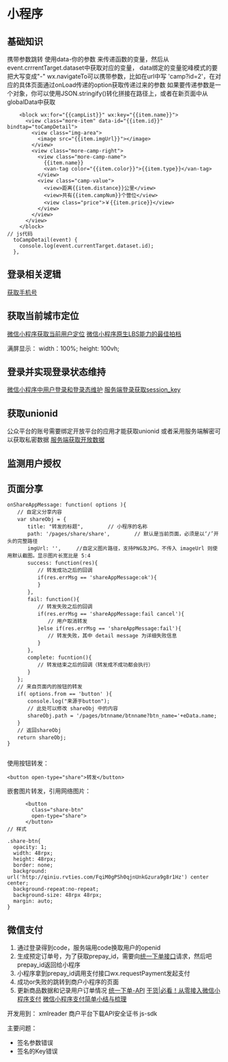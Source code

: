 # 小程序
## 基础知识
携带参数跳转
使用data-你的参数   来传递函数的变量，然后从event.crrrentTarget.dataset中获取对应的变量，
data绑定的变量驼峰模式的要把大写变成"-"
wx.navigateTo可以携带参数，比如在url中写 'camp?id=2'，在对应的具体页面通过onLoad传递的option获取传递过来的参数
如果要传递参数是一个对象，你可以使用JSON.stringify()转化拼接在路径上，或者在新页面中从globalData中获取
```
    <block wx:for="{{campList}}" wx:key="{{item.name}}">
      <view class="more-item" data-id="{{item.id}}" bindtap="toCampDetail">
        <view class="img-area">
          <image src="{{item.imgUrl}}"></image>
        </view>
        <view class="more-camp-right">
          <view class="more-camp-name">
            {{item.name}}
            <van-tag color="{{item.color}}">{{item.type}}</van-tag>
          </view>
          <view class="camp-value">
            <view>距离{{item.distance}}公里</view>
            <view>共有{{item.campNum}}个营位</view>
            <view class="price">￥{{item.price}}</view>
          </view>
        </view>
      </view>
    </block>
// js代码
  toCampDetail(event) {
    console.log(event.currentTarget.dataset.id);
  },
```


## 登录相关逻辑
[获取手机号](https://developers.weixin.qq.com/miniprogram/dev/framework/open-ability/getPhoneNumber.html) 


## 获取当前城市定位
[微信小程序获取当前用户定位](https://blog.csdn.net/weixin_42262436/article/details/80458430) 
[微信小程序原生LBS能力的最佳拍档](https://lbs.qq.com/qqmap_wx_jssdk/index.html) 

满屏显示： width：100%; height: 100vh;


## 登录并实现登录状态维持
[微信小程序中用户登录和登录态维护](https://www.jianshu.com/p/c5f6c98b2685) 
[服务端登录获取session_key](https://developers.weixin.qq.com/miniprogram/dev/api-backend/open-api/login/auth.code2Session.html) 



## 获取unionid
公众平台的账号需要绑定开放平台的应用才能获取unionid
或者采用服务端解密可以获取私密数据
[服务端获取开放数据](https://developers.weixin.qq.com/miniprogram/dev/framework/open-ability/signature.html#加密数据解密算法) 



## 监测用户授权



## 页面分享


```
onShareAppMessage: function( options ){
　　// 自定义分享内容
　　var shareObj = {
　　　　title: "转发的标题",        // 小程序的名称
　　　　path: '/pages/share/share',        // 默认是当前页面，必须是以‘/’开头的完整路径
　　　　imgUrl: '',     //自定义图片路径，支持PNG及JPG，不传入 imageUrl 则使用默认截图。显示图片长宽比是 5:4
　　　　success: function(res){
　　　　　　// 转发成功之后的回调
　　　　　　if(res.errMsg == 'shareAppMessage:ok'){
　　　　　　}
　　　　},
　　　　fail: function(){
　　　　　　// 转发失败之后的回调
　　　　　　if(res.errMsg == 'shareAppMessage:fail cancel'){
　　　　　　　　// 用户取消转发
　　　　　　}else if(res.errMsg == 'shareAppMessage:fail'){
　　　　　　　　// 转发失败，其中 detail message 为详细失败信息
　　　　　　}
　　　　},
　　　　complete: fucntion(){
　　　　　　// 转发结束之后的回调（转发成不成功都会执行）
　　　　}
　　};
　　// 来自页面内的按钮的转发
　　if( options.from == 'button' ){
　　　　console.log("来源于button");
　　　　// 此处可以修改 shareObj 中的内容
　　　　shareObj.path = '/pages/btnname/btnname?btn_name='+eData.name;
　　}
　　// 返回shareObj
　　return shareObj;
}


```
使用按钮转发：
```
<button open-type="share">转发</button>
```
嵌套图片转发，引用网络图片：
```
      <button
        class="share-btn"
        open-type="share">
      </button>
// 样式

.share-btn{
  opacity: 1;
  width: 48rpx;
  height: 48rpx;
  border: none;
  background: url('http://qiniu.rvties.com/FqiM0gPSh0qjnUnkGzura9g8r1Hz') center center;
  background-repeat:no-repeat;
  background-size: 48rpx 48rpx;
  margin: auto;
}
```

## 微信支付
1. 通过登录得到code，服务端用code换取用户的openid
2. 生成预定订单号，为了获取prepay_id，需要向[统一下单接口](https://api.mch.weixin.qq.com/pay/unifiedorder)请求，然后吧prepay_id返回给小程序
3. 小程序拿到prepay_id调用支付接口wx.requestPayment发起支付
4. 成功or失败的跳转到商户小程序的页面
5. 更新商品数据和记录用户订单情况
[统一下单-API](https://pay.weixin.qq.com/wiki/doc/api/wxa/wxa_api.php?chapter=9_1&index=1) 
[干货|必看！从零接入微信小程序支付](https://cloud.tencent.com/developer/article/1037348) 
[微信小程序支付简单小结与梳理](https://www.cnblogs.com/catcher1994/p/6664404.html) 


开发用到： xmlreader
商户平台下载API安全证书
js-sdk


主要问题：
* 签名参数错误
* 签名的Key错误